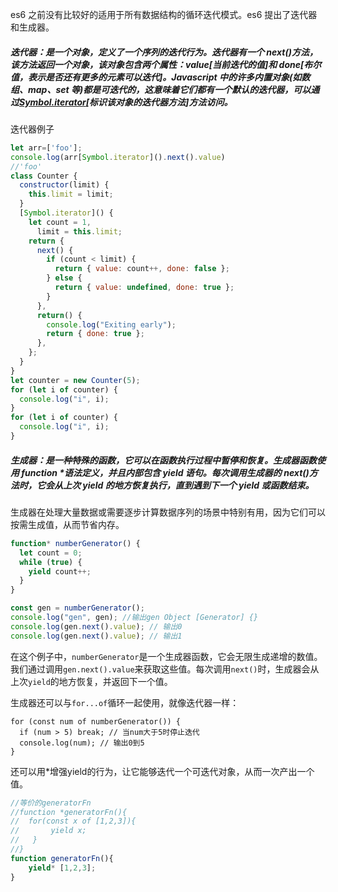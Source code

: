 es6 之前没有比较好的适用于所有数据结构的循环迭代模式。es6 提出了迭代器和生成器。

##### 迭代器：是一个对象，定义了一个序列的迭代行为。迭代器有一个 next()方法，该方法返回一个对象，该对象包含两个属性：value[当前迭代的值]和 done[布尔值，表示是否还有更多的元素可以迭代]。Javascript 中的许多内置对象(如数组、map、set 等)都是可迭代的，这意味着它们都有一个默认的迭代器，可以通过[Symbol.iterator]()[标识该对象的迭代器方法]方法访问。

迭代器例子

```javascript
let arr=['foo'];
console.log(arr[Symbol.iterator]().next().value)
//'foo'
class Counter {
  constructor(limit) {
    this.limit = limit;
  }
  [Symbol.iterator]() {
    let count = 1,
      limit = this.limit;
    return {
      next() {
        if (count < limit) {
          return { value: count++, done: false };
        } else {
          return { value: undefined, done: true };
        }
      },
      return() {
        console.log("Exiting early");
        return { done: true };
      },
    };
  }
}
let counter = new Counter(5);
for (let i of counter) {
  console.log("i", i);
}
for (let i of counter) {
  console.log("i", i);
}
```

##### 生成器：是一种特殊的函数，它可以在函数执行过程中暂停和恢复。生成器函数使用 function \*语法定义，并且内部包含 yield 语句。每次调用生成器的 next()方法时，它会从上次 yield 的地方恢复执行，直到遇到下一个 yield 或函数结束。

生成器在处理大量数据或需要逐步计算数据序列的场景中特别有用，因为它们可以按需生成值，从而节省内存。

```javascript
function* numberGenerator() {
  let count = 0;
  while (true) {
    yield count++;
  }
}

const gen = numberGenerator();
console.log("gen", gen); //输出gen Object [Generator] {}
console.log(gen.next().value); // 输出0
console.log(gen.next().value); // 输出1
```

在这个例子中，`numberGenerator`是一个生成器函数，它会无限生成递增的数值。我们通过调用`gen.next().value`来获取这些值。每次调用`next()`时，生成器会从上次`yield`的地方恢复，并返回下一个值。

生成器还可以与`for...of`循环一起使用，就像迭代器一样：

```
for (const num of numberGenerator()) {  
  if (num > 5) break; // 当num大于5时停止迭代  
  console.log(num); // 输出0到5  
}
```

还可以用*增强yield的行为，让它能够迭代一个可迭代对象，从而一次产出一个值。

```javascript
//等价的generatorFn
//function *generatorFn(){
//  for(const x of [1,2,3]){
//       yield x;
//   }
//}
function generatorFn(){
    yield* [1,2,3];
}
```

